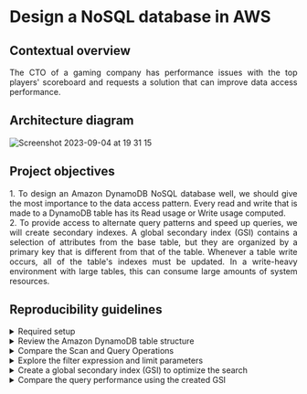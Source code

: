 # Design a NoSQL database in AWS

## Contextual overview

<p align="justify">
The CTO of a gaming company has performance issues with the top players' scoreboard and requests a solution that can improve data access performance.
</p>

## Architecture diagram

![Screenshot 2023-09-04 at 19 31 15](https://github.com/martins-jean/Design-a-NoSQL-Database-in-AWS/assets/118685801/36df7d16-c24f-4060-bc75-a008fa7bb0e5)

## Project objectives

<p align="justify">
1. To design an Amazon DynamoDB NoSQL database well, we should give the most importance to the data access pattern. Every read and write that is made to a DynamoDB table has its Read usage or Write usage computed. <br>
2. To provide access to alternate query patterns and speed up queries, we will create secondary indexes. A global secondary index (GSI) contains a selection of attributes from the base table, but they are organized by a primary key that is different from that of the table. Whenever a table write occurs, all of the table's indexes must be updated. In a write-heavy environment with large tables, this can consume large amounts of system resources. <br>
</p>

## Reproducibility guidelines

<details>
  <summary>Required setup</summary>
  1. Create a DynamoDB table called "player_score" with sample game leaderboard data: <br>
  - Sort key: game_timestamp (number). <br>
  - Partition key: player_name (string). <br>
  - Capacity mode: on-demand. <br>
  2. Create a Cloud9 environment with the following configurations: <br>
  - Environment type: EC2 instance. <br>
  - Platform: Amazon Linux 2. <br>
  - Instance type: t2.small. <br>
</details>

<details>
  <summary>Review the Amazon DynamoDB table structure</summary>
  1. Navigate to the DynamoDb console and click on the table you created. <br>
  2. Click on explore table items and review the items returned. <br>
</details>

<details>
  <summary>Compare the Scan and Query Operations</summary>
  1. Scroll up and select Query next to the Scan selection. <br>
  2. Type a player name from your sample data, click run and review the read capacity units consumed. <br>
  3. Click Scan and expand the filters: <br>
  - Attribute name: badge. <br>
  - Value: Champs. <br>
  4. Click run and review the read capacity units consumed. <br>
  5. Add a filter: <br>
  - Attribute name: game. <br>
  - Value: Kart Brothers. <br>
  6. Click run and review the results. <br>
</details>

<details>
  <summary>Explore the filter expression and limit parameters</summary>
  1. Navigate to the Cloud9 environment you created before and open the IDE. <br>
  2. Open a new terminal and type the following command: <br>
  git clone https://git-codecommit.us-east-1.amazonaws.com/v1/repos/dynamoDB-tests <br>
  3. Change the directory by using: cd dynamoDB-tests. <br>
  4. Install the necessary modules with: sudo pip3 install -r requirements.txt <br>  
  5. Expand the DynamoDB tests folder and open the "player_score_get_item.py" file. <br>
  6. Run the code (the script will get a specific item from the table) and review the output. <br>
  7. Open the "player_score_query.py" file, click run (the script will get data for a specific player) and review the consumed capacity. <br>
  8. Navigate to line 52 in the code and uncomment it, then save the file. <br>
  9. Click run (the script queries a specific player and searches for games where he has received the champs badge). <br>
  10. Review consumed capacity and duration. <br>
  11. Within the same script, uncomment line 53 to see the effects of the limit parameter. <br>
  12. Save the file and run the code once more to verify that zero records are returned. <br>
  13. Open the player_score_scan.py file and review the code on line 58 to handle pagination. <br>
  14. To scan the table and search for players with Champs badges, click Run on the top navigation bar. <br>
  15. Select and copy the printed, consumed capacity and duration results and save them in a text editor for a later performance comparison. <br>
  16. Click on the AWS Cloud9 tab and select go back to your dashboard. <br>
</details>

<details>
  <summary>Create a global secondary index (GSI) to optimize the search</summary>
  1. In the DynamoDB console, click tables and select the player_score table. <br>
  2. Under indexes, select create index: <br>
  - Partition key: badge. <br>
  - Data type: string. <br>
  - Sort key: game. <br>
  - Data type: string. <br>
  3. Review that the new index is active and select explore table items. <br>
  4. Choose query, select the new index and under badge (partition key), type "Champs" and click run. <br>
</details>

<details>
  <summary>Compare the query performance using the created GSI</summary>
  1. Under the items section on the left navigation options, click view table details. <br>
  2. Under the monitor tab, scroll to CloudWatch metrics. <br>
  3. Review the latency metrics. <br>
  4. Return to Cloud9 and open the player_score_query_index window. Review the code and click run. <br>
  5. Using the badge-game GSI, you can quickly access data of all players with Champs badges, sorted by game. <br>
  6. Compare the performance results in the terminal output and you should see a reduction in the consumed capacity and duration. <br>
</details>
